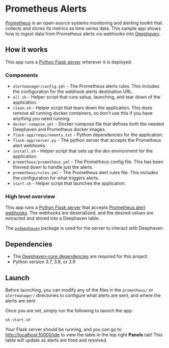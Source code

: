 # Prometheus Alerts

[Prometheus](https://prometheus.io/) is an open-source systems monitoring and alerting toolkit that collects and stores its metrics as time series data. This sample app shows how to ingest data from Prometheus alerts via webhooks into [Deephaven](https://deephaven.io/).

## How it works

This app runs a [Python Flask server](https://flask.palletsprojects.com/en/2.0.x/) wherever it is deployed.

### Components

* `alertmanager/config.yml` - The Prometheus alerts rules. This includes the configuration for the webhook alerts destination URL.
* `all.sh` - Helper script that runs setup, launching, and tear down of the application. 
* `clean.sh` - Helper script that tears down the application. This does remove all running docker containers, so don't use this if you have anything you need running.
* `docker-compose.yml` - Docker compose file that defines both the needed Deephaven and Prometheus docker images.
* `flask-app/requirements.txt` - Python dependencies for the application.
* `flask-app/server.py` - The python server that accepts the Prometheus alert webhooks.
* `install.sh` - Helper script that sets up the dev environment for the application.
* `prometheus/prometheus.yml` - The Prometheus config file. This has been thinned down to handle just the alerts.
* `prometheus/rules.yml` - The Prometheus alert rules file. This includes the configuration for what triggers alerts.
* `start.sh` - Helper script that launches the application.

### High level overview

This app runs a [Python Flask server](https://flask.palletsprojects.com/en/2.0.x/) that accepts [Prometheus alert webhooks](https://prometheus.io/docs/alerting/latest/configuration/#webhook_config). The webhooks are deserialized, and the desired values are extracted and stored into a Deephaven table.

The [`pydeephaven`](https://pypi.org/project/pydeephaven/) package is used for the server to interact with Deephaven.

## Dependencies

* The [Deephaven-core dependencies](https://github.com/deephaven/deephaven-core#required-dependencies) are required for this project.
* Python version 3.7, 3.8, or 3.9

## Launch

Before launching, you can modify any of the files in the `prometheus/` or `alertmanager/` directories to configure what alerts are sent, and where the alerts are sent.

Once you are set, simply run the following to launch the app:

```
sh start.sh
```

Your Flask server should be running, and you can go to [http://localhost:10000/ide](http://localhost:10000/ide) to view the table in the top right **Panels** tab! This table will update as alerts are fired and resolved.
